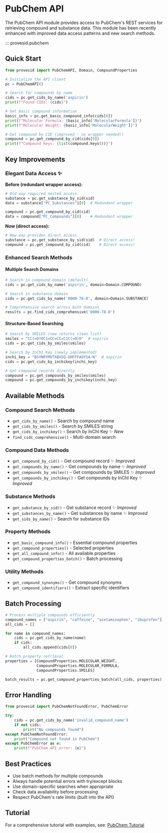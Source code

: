 # PubChem API

The PubChem API module provides access to PubChem's REST services for retrieving compound and substance data. This module has been recently enhanced with improved data access patterns and new search methods.

::: provesid.pubchem

## Quick Start

```python
from provesid import PubChemAPI, Domain, CompoundProperties

# Initialize the API client
pc = PubChemAPI()

# Search for compounds by name
cids = pc.get_cids_by_name('aspirin')
print(f"Found CIDs: {cids}")

# Get basic compound information
basic_info = pc.get_basic_compound_info(cids[0])
print(f"Molecular Formula: {basic_info['MolecularFormula']}")
print(f"Molecular Weight: {basic_info['MolecularWeight']}")

# Get compound by CID (improved - no wrapper needed!)
compound = pc.get_compound_by_cid(cids[0])
print(f"Compound keys: {list(compound.keys())}")
```

## Key Improvements

### Elegant Data Access ✨

**Before (redundant wrapper access):**
```python
# Old way required nested access
substance = pc.get_substance_by_sid(sid)
data = substance["PC_Substances"][0]  # Redundant wrapper

compound = pc.get_compound_by_cid(cid)
data = compound["PC_Compounds"][0]    # Redundant wrapper
```

**Now (direct access):**
```python
# New way provides direct access
substance = pc.get_substance_by_sid(sid)  # Direct access!
compound = pc.get_compound_by_cid(cid)    # Direct access!
```

### Enhanced Search Methods

#### Multiple Search Domains
```python
# Search in compound domain (default)
cids = pc.get_cids_by_name('aspirin', domain=Domain.COMPOUND)

# Search in substance domain  
cids = pc.get_cids_by_name('8000-78-0', domain=Domain.SUBSTANCE)

# Comprehensive search across both domains
results = pc.find_cids_comprehensive('8000-78-0')
```

#### Structure-Based Searching
```python
# Search by SMILES (now returns clean list)
smiles = "CC(=O)OC1=CC=CC=C1C(=O)O"  # aspirin
cids = pc.get_cids_by_smiles(smiles)

# Search by InChI Key (newly implemented)
inchi_key = "BSYNRYMUTXBXSQ-UHFFFAOYSA-N"  # aspirin
cids = pc.get_cids_by_inchikey(inchi_key)

# Get compound records directly
compound = pc.get_compounds_by_smiles(smiles)
compound = pc.get_compounds_by_inchikey(inchi_key)
```

## Available Methods

### Compound Search Methods
- `get_cids_by_name()` - Search by compound name
- `get_cids_by_smiles()` - Search by SMILES string  
- `get_cids_by_inchikey()` - Search by InChI Key ✨ *New*
- `find_cids_comprehensive()` - Multi-domain search

### Compound Data Methods
- `get_compound_by_cid()` - Get compound record ✨ *Improved*
- `get_compounds_by_name()` - Get compounds by name ✨ *Improved*
- `get_compounds_by_smiles()` - Get compounds by SMILES ✨ *Improved*
- `get_compounds_by_inchikey()` - Get compounds by InChI Key ✨ *Improved*

### Substance Methods
- `get_substance_by_sid()` - Get substance record ✨ *Improved*
- `get_substances_by_name()` - Get substances by name ✨ *Improved*
- `get_sids_by_name()` - Search for substance IDs

### Property Methods
- `get_basic_compound_info()` - Essential compound properties
- `get_compound_properties()` - Selected properties
- `get_all_compound_info()` - All available properties
- `get_compound_properties_batch()` - Batch processing

### Utility Methods
- `get_compound_synonyms()` - Get compound synonyms
- `get_compound_identifiers()` - Extract specific identifiers

## Batch Processing

```python
# Process multiple compounds efficiently
compound_names = ["aspirin", "caffeine", "acetaminophen", "ibuprofen"]
all_cids = []

for name in compound_names:
    cids = pc.get_cids_by_name(name)
    if cids:
        all_cids.append(cids[0])

# Batch property retrieval
properties = [CompoundProperties.MOLECULAR_WEIGHT, 
              CompoundProperties.MOLECULAR_FORMULA,
              CompoundProperties.SMILES]

batch_results = pc.get_compound_properties_batch(all_cids, properties)
```

## Error Handling

```python
from provesid import PubChemNotFoundError, PubChemError

try:
    cids = pc.get_cids_by_name('invalid_compound_name')
    if not cids:
        print("No compounds found")
except PubChemNotFoundError:
    print("Compound not found in PubChem")
except PubChemError as e:
    print(f"PubChem API error: {e}")
```

## Best Practices

- Use batch methods for multiple compounds
- Always handle potential errors with try/except blocks
- Use domain-specific searches when appropriate
- Check data availability before processing
- Respect PubChem's rate limits (built into the API)

## Tutorial

For a comprehensive tutorial with examples, see: [PubChem Tutorial](../examples/pubchem/pubchem_tutorial.ipynb)

